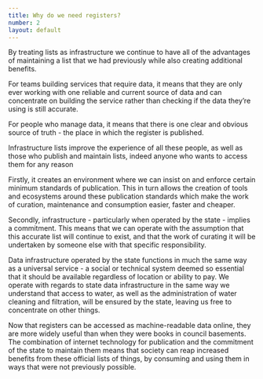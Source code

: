 ```yaml
---
title: Why do we need registers?
number: 2
layout: default
---
```

By treating lists as infrastructure we continue to have all of the advantages
of maintaining a list that we had previously while also creating additional
benefits.

For teams building services that require data, it means that they are only
ever working with one reliable and current source of data and can concentrate
on building the service rather than checking if the data they’re using is
still accurate.

For people who manage data, it means that there is one clear and obvious source
of truth - the place in which the register is published.

Infrastructure lists improve the experience of all these people, as well as
those who publish and maintain lists, indeed anyone who wants to access them
for any reason

Firstly, it creates an environment where we can insist on and enforce certain
minimum standards of publication. This in turn allows the creation of tools and
ecosystems around these publication standards which make the work of curation,
maintenance and consumption easier, faster and cheaper.

Secondly, infrastructure - particularly when operated by the state - implies a
commitment. This means that we can operate with the assumption that this accurate
list will continue to exist, and that the work of curating it will be undertaken
by someone else with that specific responsibility.

Data infrastructure operated by the state functions in much the same way as a
universal service - a social or technical system deemed so essential that it
should be available regardless of location or ability to pay. We operate with
regards to state data infrastructure in the same way we understand that access
to water, as well as the administration of water cleaning and filtration, will
be ensured by the state, leaving us free to concentrate on other things.

Now that registers can be accessed as machine-readable data online, they are
more widely useful than when they were books in council basements. The combination
of internet technology for publication and the commitment of the state to maintain
them means that society can reap increased benefits from these official lists of
things, by consuming and using them in ways that were not previously possible.
